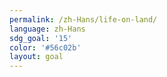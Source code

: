 ```yaml
---
permalink: /zh-Hans/life-on-land/
language: zh-Hans
sdg_goal: '15'
color: '#56c02b'
layout: goal
---
```


